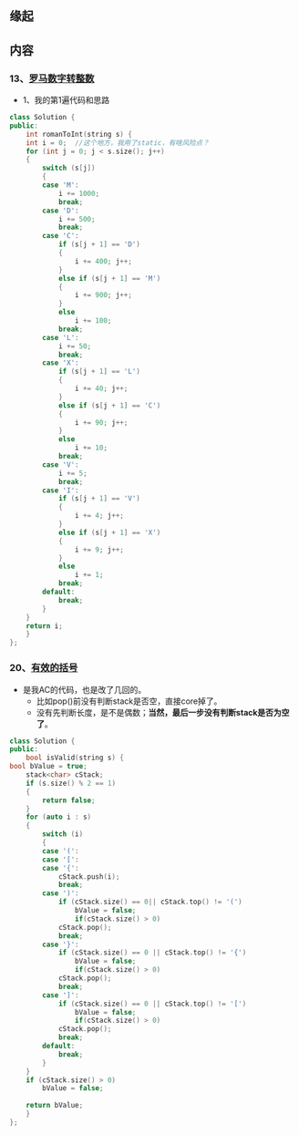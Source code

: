 ## 缘起

## 内容

### 13、[罗马数字转整数](https://leetcode-cn.com/problems/roman-to-integer/)

+ 1、我的第1遍代码和思路

```cpp
class Solution {
public:
    int romanToInt(string s) {
    int i = 0;  //这个地方，我用了static，有啥风险点？
	for (int j = 0; j < s.size(); j++)
	{
		switch (s[j])
		{
		case 'M':
			i += 1000;
			break;
		case 'D':
			i += 500;
			break;
		case 'C':
			if (s[j + 1] == 'D')
			{
				i += 400; j++;
			}
			else if (s[j + 1] == 'M')
			{
				i += 900; j++;
			}
			else
				i += 100;
			break;
		case 'L':
			i += 50;
			break;
		case 'X':
			if (s[j + 1] == 'L')
			{
				i += 40; j++;
			}
			else if (s[j + 1] == 'C')
			{
				i += 90; j++;
			}
			else
				i += 10;
			break;
		case 'V':
			i += 5;
			break;
		case 'I':
			if (s[j + 1] == 'V')
			{
				i += 4; j++;
			}
			else if (s[j + 1] == 'X')
			{
				i += 9; j++;
			}
			else
				i += 1;
			break;
		default:
			break;
		}
	}
    return i;
    }
};
```

### 20、[有效的括号](https://leetcode-cn.com/problems/valid-parentheses/)

+ 是我AC的代码，也是改了几回的。
  + 比如pop()前没有判断stack是否空，直接core掉了。
  + 没有先判断长度，是不是偶数；**当然，最后一步没有判断stack是否为空了**。

```cpp
class Solution {
public:
	bool isValid(string s) {
bool bValue = true;
	stack<char> cStack;
	if (s.size() % 2 == 1)
	{
		return false;
	}
	for (auto i : s)
	{
		switch (i)
		{	
		case '(':
		case '[':
		case '{':
			cStack.push(i);
			break;
		case ')':
			if (cStack.size() == 0|| cStack.top() != '(')
				bValue = false;
                if(cStack.size() > 0)
			cStack.pop();
			break;
		case '}':
			if (cStack.size() == 0 || cStack.top() != '{')
				bValue = false;
                if(cStack.size() > 0)
			cStack.pop();
			break;
		case ']':
			if (cStack.size() == 0 || cStack.top() != '[')
				bValue = false;
                if(cStack.size() > 0)
			cStack.pop();
			break;
		default:
			break;
		}
	}
	if (cStack.size() > 0)
		bValue = false;
		
    return bValue;
	}
};
```

